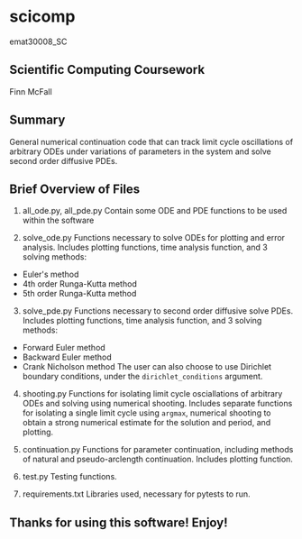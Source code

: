 ﻿# scicomp
emat30008_SC

## Scientific Computing Coursework
Finn McFall

## Summary
General numerical continuation code that can track limit cycle oscillations of arbitrary ODEs under variations of parameters in the system and solve second order diffusive PDEs.

## Brief Overview of Files
1. all_ode.py, all_pde.py
Contain some ODE and PDE functions to be used within the software

2. solve_ode.py
Functions necessary to solve ODEs for plotting and error analysis. Includes plotting functions, time analysis function, and 3 solving methods:
- Euler's method
- 4th order Runga-Kutta method
- 5th order Runga-Kutta method

3. solve_pde.py
Functions necessary to second order diffusive solve PDEs. Includes plotting functions, time analysis function, and 3 solving methods:
- Forward Euler method
- Backward Euler method
- Crank Nicholson method
The user can also choose to use Dirichlet boundary conditions, under the `dirichlet_conditions` argument.

4. shooting.py
Functions for isolating limit cycle osciallations of arbitrary ODEs and solving using numerical shooting. Includes separate functions for isolating a single limit cycle using `argmax`, numerical shooting to obtain a strong numerical estimate for the solution and period, and plotting.

5. continuation.py
Functions for parameter continuation, including methods of natural and pseudo-arclength continuation. Includes plotting function.

6. test.py
Testing functions.

7. requirements.txt
Libraries used, necessary for pytests to run.

## Thanks for using this software! Enjoy!
